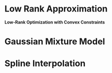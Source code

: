# Low Rank Approximation

**Low-Rank Optimization with Convex Constraints**


# Gaussian Mixture Model



# Spline Interpolation
